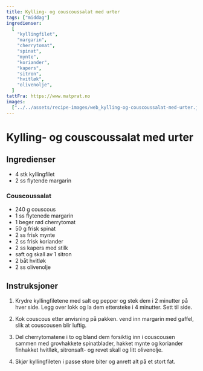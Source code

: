 ```yaml
---
title: Kylling- og couscoussalat med urter
tags: ["middag"]
ingredienser:
  [
    "kyllingfilet",
    "margarin",
    "cherrytomat",
    "spinat",
    "mynte",
    "koriander",
    "kapers",
    "sitron",
    "hvitløk",
    "olivenolje",
  ]
tattFra: https://www.matprat.no
images:
  ["../../assets/recipe-images/web_kylling-og-couscoussalat-med-urter.jpg"]
---
```


# Kylling- og couscoussalat med urter

## Ingredienser

- 4 stk kyllingfilet
- 2 ss flytende margarin

### Couscoussalat

- 240 g couscous
- 1 ss flytenede margarin
- 1 beger rød cherrytomat
- 50 g frisk spinat
- 2 ss frisk mynte
- 2 ss frisk koriander
- 2 ss kapers med stilk
- saft og skall av 1 sitron
- 2 båt hvitløk
- 2 ss olivenolje

## Instruksjoner

1. Krydre kyllingfiletene med salt og pepper og stek dem i 2 minutter på hver side. Legg over lokk og la dem ettersteke i 4 minutter. Sett til side.

2. Kok couscous etter anvisning på pakken. vend inn margarin med gaffel, slik at couscousen blir luftig.

3. Del cherrytomatene i to og bland dem forsiktig inn i couscousen sammen med grovhakkete spinatblader, hakket mynte og koriander finhakket hvitlløk, sitronsaft- og revet skall og litt olivenolje.

4. Skjør kyllingfileten i passe store biter og anrett alt på et stort fat.
